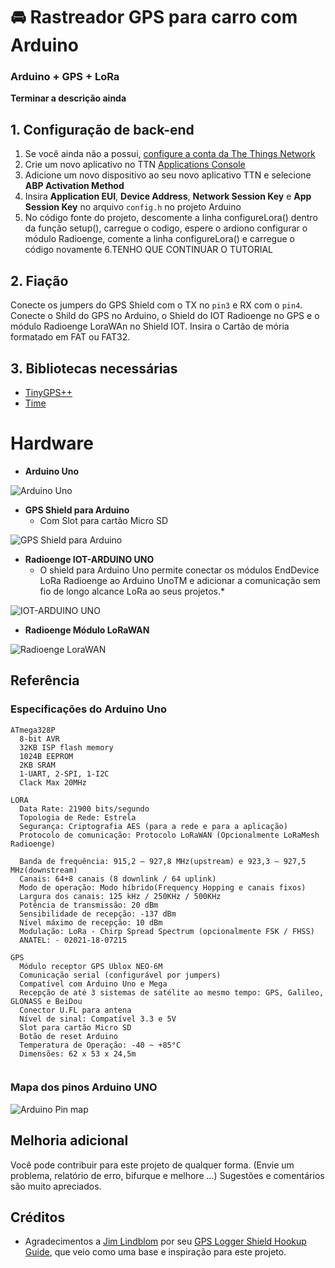 # 🚘 Rastreador GPS para carro com Arduino
### Arduino + GPS + LoRa

**Terminar a descrição ainda**

## 1. Configuração de back-end

1. Se você ainda não a possui, [configure a conta da The Things Network](https://account.thethingsnetwork.org/register)
2. Crie um novo aplicativo no TTN [Applications Console](https://console.thethingsnetwork.org/applications)
3. Adicione um novo dispositivo ao seu novo aplicativo TTN e selecione **ABP Activation Method**
4. Insira **Application EUI**, **Device Address**, **Network Session Key** e **App Session Key** no arquivo `config.h` no projeto Arduino
5. No código fonte do projeto, descomente a linha configureLora() dentro da função setup(), carregue o codigo, espere o ardiono configurar o módulo Radioenge, comente a linha configureLora() e carregue o código novamente
6.TENHO QUE CONTINUAR O TUTORIAL


## 2. Fiação

Conecte os jumpers do GPS Shield com o TX no `pin3` e RX com o `pin4`.
Conecte o Shild do GPS no Arduino, o Shield do IOT Radioenge no GPS e o módulo Radioenge LoraWAn no Shield IOT.
Insira o Cartão de mória formatado em FAT ou FAT32.

## 3. Bibliotecas necessárias

- [TinyGPS++](https://github.com/mikalhart/TinyGPSPlus)
- [Time](https://github.com/PaulStoffregen/Time)


# Hardware

- **Arduino Uno**

![Arduino Uno](https://uploads.filipeflop.com/2017/07/1AC01-9-1-min.jpeg)

- **GPS Shield para Arduino**
  - Com Slot para cartão Micro SD

![GPS Shield para Arduino](https://uploads.filipeflop.com/2017/07/1-157.jpg)

- **Radioenge IOT-ARDUINO UNO**
	- O shield para Arduino Uno  permite conectar os módulos EndDevice LoRa Radioenge ao Arduino UnoTM e adicionar a comunicação sem fio de longo alcance LoRa ao seus projetos.*

![IOT-ARDUINO UNO](https://www.radioenge.com.br/uploads/1494f3cf339668b37d784f7066dbf88a1556887391-.png)

- **Radioenge Módulo LoRaWAN**

![Radioenge LoraWAN](https://www.radioenge.com.br/uploads/a314d81d76563771bba5008cf3642e551566588318-.png)

## Referência

### Especificações do Arduino Uno
```
ATmega328P
  8-bit AVR 
  32KB ISP flash memory
  1024B EEPROM
  2KB SRAM
  1-UART, 2-SPI, 1-I2C
  Clack Max 20MHz
 
LORA
  Data Rate: 21900 bits/segundo
  Topologia de Rede: Estrela 
  Segurança: Criptografia AES (para a rede e para a aplicação)
  Protocolo de comunicação: Protocolo LoRaWAN (Opcionalmente LoRaMesh Radioenge)

  Banda de frequência: 915,2 – 927,8 MHz(upstream) e 923,3 – 927,5 MHz(downstream)
  Canais: 64+8 canais (8 downlink / 64 uplink)
  Modo de operação: Modo híbrido(Frequency Hopping e canais fixos)
  Largura dos canais: 125 kHz / 250KHz / 500KHz
  Potência de transmissão: 20 dBm 
  Sensibilidade de recepção: -137 dBm
  Nível máximo de recepção: 10 dBm
  Modulação: LoRa - Chirp Spread Spectrum (opcionalmente FSK / FHSS)
  ANATEL: - 02021-18-07215

GPS
  Módulo receptor GPS Ublox NEO-6M
  Comunicação serial (configurável por jumpers)
  Compatível com Arduino Uno e Mega
  Recepção de até 3 sistemas de satélite ao mesmo tempo: GPS, Galileo, GLONASS e BeiDou
  Conector U.FL para antena
  Nível de sinal: Compatível 3.3 e 5V
  Slot para cartão Micro SD
  Botão de reset Arduino
  Temperatura de Operação: -40 ~ +85°C
  Dimensões: 62 x 53 x 24,5m
  
```

### Mapa dos pinos Arduino UNO

![Arduino Pin map](https://components101.com/sites/default/files/component_pin/Arduino-Uno-Pin-Diagram.png)

## Melhoria adicional

Você pode contribuir para este projeto de qualquer forma. (Envie um problema, relatório de erro, bifurque e melhore ...)
Sugestões e comentários são muito apreciados.

## Créditos

- Agradecimentos a [Jim Lindblom](https://www.sparkfun.com/users/69916?_ga=2.7991733.605579908.1585914364-1666875447.1582645113) por seu [GPS Logger Shield Hookup Guide](https://learn.sparkfun.com/tutorials/gps-logger-shield-hookup-guide/example-sketch-sd-card-gps-logging), que veio como uma base e inspiração para este projeto.
